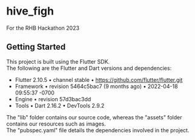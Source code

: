 # hive_figh

For the RHB Hackathon 2023

## Getting Started

This project is built using the Flutter SDK. <br>
The following are the Flutter and Dart versions and dependencies: <br>
 - Flutter 2.10.5 • channel stable • https://github.com/flutter/flutter.git
 - Framework • revision 5464c5bac7 (9 months ago) • 2022-04-18 09:55:37 -0700
 - Engine • revision 57d3bac3dd<br>
 - Tools • Dart 2.16.2 • DevTools 2.9.2
 
The "lib" folder contains our source code, whereas the "assets" folder contains our resources such as images. <br>
The "pubspec.yaml" file details the dependencies involved in the project.
